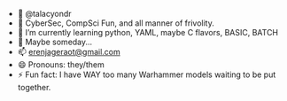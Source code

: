 - 👋 @talacyondr
- 👀 CyberSec, CompSci Fun, and all manner of frivolity. 
- 🌱 I’m currently learning python, YAML, maybe C flavors, BASIC, BATCH 
- 💞️ Maybe someday...
- 📫 erenjageraot@gmail.com
- 😄 Pronouns: they/them
- ⚡ Fun fact: I have WAY too many Warhammer models waiting to be put together. 

